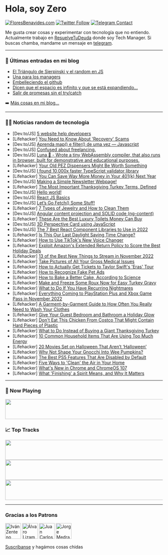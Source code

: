 # Hola, soy Zero

[![FloresBenavides.com](https://img.shields.io/website?down_message=oops&label=MiBlog&style=for-the-badge&up_message=online&url=https%3A%2F%2Ffloresbenavides.com)](https://floresbenavides.com) [![Twitter Follow](https://img.shields.io/twitter/follow/ZeroDragon?color=%231DA1F2&label=Follow&logo=twitter&logoColor=ffffff&style=for-the-badge)](https://twitter.com/zerodragon) [![Telegram Contact](https://img.shields.io/badge/escr%C3%ADbeme-ZeroDragon-%2326A5E4?style=for-the-badge&logo=telegram)](https://t.me/zerodragon)

Me gusta crear cosas y experimentar con tecnología que no entiendo.
Actualmente trabajo en [ResuelveTuDeuda](http://github.com/resuelve) donde soy Tech Manager.
Si buscas chamba, mandame un mensaje en [telegram](https://t.me/zerodragon).

---

### 📕 Últimas entradas en mi blog
<!-- BLOG-POST-LIST:START -->
- [El Triángulo de Sierpinski y el random en JS](https://floresbenavides.com/el-triangulo-de-sierpinski-y-el-random-en-js/)
- [Una para los managers](https://floresbenavides.com/una-para-los-managers/)
- [Embelleciendo el github](https://floresbenavides.com/embelleciendo-el-github/)
- [Dicen que el espacio es infinito y que se está expandiendo…](https://floresbenavides.com/dicen-que-el-espacio-es-infinito-y-que-se-esta-expandiendo/)
- [Salir de promesas sin el try/catch](https://floresbenavides.com/salir-de-promesas-sin-el-try-catch/)
<!-- BLOG-POST-LIST:END -->

➡️ [Más cosas en mi blog...](https://floresbenavides.com)

---

### 👨‍💻 Noticias random de tecnología
<!-- TECH-POSTS:START -->
- [Dev.to/JS] [5 website help developers](https://dev.to/madhusudhan/5-website-help-developers-35lc)
- [Lifehacker] [You Need to Know About &#39;Recovery&#39; Scams](https://lifehacker.com/you-need-to-know-about-recovery-scams-1849729394)
- [Dev.to/JS] [Aprenda map&lpar;&rpar; e filter&lpar;&rpar; de uma vez — Javascript](https://dev.to/x8ing_/aprenda-map-e-filter-de-uma-vez-javascript-32o7)
- [Dev.to/JS] [Confused about freelancing.](https://dev.to/kritik/confused-about-freelancing-9ca)
- [Dev.to/JS] [Luna 🌙 - Wrote a tiny WebAssembly compiler, that also runs in browser, built for demonstrative and educational purposes.](https://dev.to/thomscoder/luna-wrote-a-tiny-webassembly-compiler-that-runs-in-browser-built-for-demonstrative-and-educational-purposes-4o31)
- [Lifehacker] [Your Old PEZ Dispensers Might Be Worth Something](https://lifehacker.com/your-old-pez-dispensers-might-be-worth-something-1849729108)
- [Dev.to/JS] [I found 10,000x faster TypeScript validator library](https://dev.to/samchon/i-found-10000x-faster-typescript-validator-library-36mj)
- [Lifehacker] [You Can Save Way More Money in Your 401&lpar;k&rpar; Next Year](https://lifehacker.com/you-can-save-way-more-money-in-your-401-k-next-year-1849722344)
- [Dev.to/JS] [Making a Simple Newsletter Webpage!](https://dev.to/lensco825/making-a-simple-newsletter-webpage-1c46)
- [Lifehacker] [The Most Important Thanksgiving Turkey Terms, Defined](https://lifehacker.com/the-most-important-thanksgiving-turkey-terms-defined-1849728686)
- [Dev.to/JS] [Hello world!](https://dev.to/1dlzenvio/hello-world-434e)
- [Dev.to/JS] [React JS Basics](https://dev.to/ipa22751/react-js-basics-46lj)
- [Dev.to/JS] [Let’s Go Fetch&lpar;&rpar; Some Stuff!](https://dev.to/chukwuma1976/lets-go-fetch-some-stuff-5h5f)
- [Lifehacker] [7 Types of Jewelry and How to Clean Them](https://lifehacker.com/7-types-of-jewelry-and-how-to-clean-them-1849728903)
- [Dev.to/JS] [Angular content projection and SOLID code &lpar;ng-content&rpar;](https://dev.to/renaisense_/angular-content-projection-and-solid-code-ng-content-5940)
- [Lifehacker] [These Are the Best Luxury Toilets Money Can Buy](https://lifehacker.com/these-are-the-best-luxury-toilets-money-can-buy-1849728547)
- [Dev.to/JS] [3D Perspective Card using JavaScript](https://dev.to/piyushpatil1243/3d-perspective-card-using-javascript-4jo9)
- [Dev.to/JS] [The 7 Best React Component Libraries to Use in 2022](https://dev.to/amrtcrypto/the-7-best-react-component-libraries-to-use-in-2022-11la)
- [Lifehacker] [Is This Our Last Daylight Saving Time Change?](https://lifehacker.com/is-this-our-last-daylight-saving-time-change-1849728556)
- [Lifehacker] [How to Use TikTok&#39;s New Voice Changer](https://lifehacker.com/how-to-use-tiktoks-new-voice-changer-1849728311)
- [Lifehacker] [Exploit Amazon&#39;s Extended Return Policy to Score the Best Holiday Deals](https://lifehacker.com/exploit-amazons-extended-return-policy-to-score-the-bes-1849727617)
- [Lifehacker] [13 of the Best New Things to Stream in November 2022](https://lifehacker.com/13-of-the-best-new-things-to-stream-in-november-2022-1849727972)
- [Lifehacker] [Take Pictures of All Your Gross Medical Issues](https://lifehacker.com/why-you-should-take-pictures-of-all-your-gross-medical-1849727418)
- [Lifehacker] [How to Actually Get Tickets to Taylor Swift&#39;s &#39;Eras&#39; Tour](https://lifehacker.com/how-to-actually-get-tickets-to-taylor-swifts-eras-tour-1849727380)
- [Lifehacker] [How to Recognize Fake Pet Ads](https://lifehacker.com/how-to-recognize-fake-pet-ads-1849725821)
- [Lifehacker] [How to Bake a Better Cake, According to Science](https://lifehacker.com/how-to-bake-a-better-cake-according-to-science-1849725757)
- [Lifehacker] [Make and Freeze Some Roux Now for Easy Turkey Gravy](https://lifehacker.com/make-and-freeze-some-roux-now-for-easy-turkey-gravy-1849725547)
- [Lifehacker] [What to Do If You Have Recurring Nightmares](https://lifehacker.com/what-to-do-if-you-have-recurring-nightmares-1849723525)
- [Lifehacker] [Everything Coming to PlayStation Plus and Xbox Game Pass in November 2022](https://lifehacker.com/everything-coming-to-playstation-plus-and-xbox-game-pas-1849725178)
- [Lifehacker] [A Garment-by-Garment Guide to How Often You Really Need to Wash Your Clothes](https://lifehacker.com/a-garment-by-garment-guide-to-how-often-you-really-need-1849723330)
- [Lifehacker] [Give Your Guest Bedroom and Bathroom a Holiday Glow](https://lifehacker.com/give-your-guest-bedroom-and-bathroom-a-holiday-glow-1849671938)
- [Lifehacker] [Don&#39;t Eat This Chicken From Costco That Might Contain Hard Pieces of Plastic](https://lifehacker.com/dont-eat-this-chicken-from-costco-that-might-contain-ha-1849724201)
- [Lifehacker] [What to Do Instead of Buying a Giant Thanksgiving Turkey](https://lifehacker.com/what-to-do-instead-of-buying-a-giant-thanksgiving-turke-1849724578)
- [Lifehacker] [10 Common Household Items That Are Using Too Much Energy](https://lifehacker.com/10-common-household-items-that-are-using-too-much-energ-1849724301)
- [Lifehacker] [20 Movies Set on Halloween That Aren’t ‘Halloween’](https://lifehacker.com/20-movies-set-on-halloween-that-aren-t-halloween-1849722845)
- [Lifehacker] [Why Not Shape Your Gnocchi Into Wee Pumpkins?](https://lifehacker.com/why-not-shape-your-gnocchi-into-wee-pumpkins-1849723768)
- [Lifehacker] [The Best PS5 Features That Are Disabled by Default](https://lifehacker.com/the-best-ps5-features-that-are-disabled-by-default-1849723650)
- [Lifehacker] [Five Ways to &#39;Clean&#39; the Air in Your Home](https://lifehacker.com/five-ways-to-clean-the-air-in-your-home-1849723460)
- [Lifehacker] [What&#39;s New in Chrome and ChromeOS 107](https://lifehacker.com/whats-new-in-chrome-and-chromeos-107-1849722791)
- [Lifehacker] [What &#39;Finishing&#39; a Spirit Means, and Why It Matters](https://lifehacker.com/what-finishing-a-spirit-means-and-why-it-matters-1849715978)<!-- TECH-POSTS:END -->

---

### 🎵 Now Playing
<a href="https://spotify-now-playing-dun.vercel.app/now-playing?open"><img src="https://spotify-now-playing-dun.vercel.app/now-playing" width="540" height="64"></a>

### 📈 Top Tracks
<a href="https://spotify-now-playing-dun.vercel.app/top-tracks?i=1&open"><img src="https://spotify-now-playing-dun.vercel.app/top-tracks?i=1" width="540" height="64"></a>
<a href="https://spotify-now-playing-dun.vercel.app/top-tracks?i=2&open"><img src="https://spotify-now-playing-dun.vercel.app/top-tracks?i=2" width="540" height="64"></a>
<a href="https://spotify-now-playing-dun.vercel.app/top-tracks?i=3&open"><img src="https://spotify-now-playing-dun.vercel.app/top-tracks?i=3" width="540" height="64"></a>

---

### Gracias a los Patrons
[<img src="https://avatars.githubusercontent.com/u/243380?v=4" alt="Iván Zenteno" width="50px">](https://github.com/k001) [<img src="https://avatars.githubusercontent.com/u/19955639?v=4" alt="Álvaro Lizama" width="50px">](https://github.com/alvarolizama) [<img src="https://avatars.githubusercontent.com/u/2718753?v=4" alt="Juan Carlos Ruiz" width="50px">](https://github.com/JuanCrg90) [<img src="https://avatars.githubusercontent.com/u/37025?v=4" alt="Jorge Medrano" width="50px">](https://github.com/h1pp1e) 

[Suscríbanse](https://www.patreon.com/zerodragon) y hagámos cosas chidas
